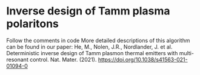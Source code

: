 # Inverse design of Tamm plasma polaritons


Follow the comments in code
More detailed descriptions of this algorithm can be found in our paper:
He, M., Nolen, J.R., Nordlander, J. et al. Deterministic inverse design of Tamm plasmon thermal emitters with multi-resonant control. Nat. Mater. (2021). https://doi.org/10.1038/s41563-021-01094-0
